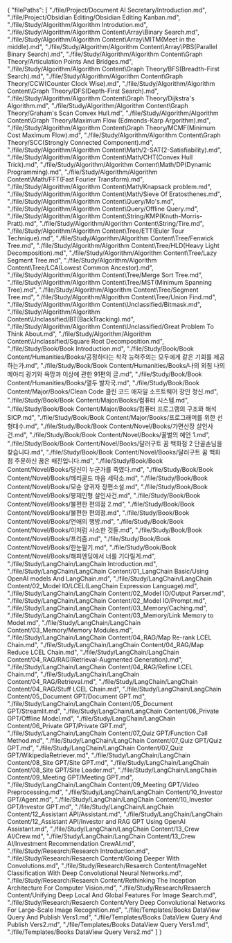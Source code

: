 {
  "filePaths": [
    "./file/Project/Document AI Secretary/Introduction.md",
    "./file/Project/Obsidian Editing/Obsidian Editing Kanban.md",
    "./file/Study/Algorithm/Algorithm Introdution.md",
    "./file/Study/Algorithm/Algorithm Content\\Array\\Binary Search.md",
    "./file/Study/Algorithm/Algorithm Content\\Array\\MITM(Meet in the middle).md",
    "./file/Study/Algorithm/Algorithm Content\\Array\\PBS(Parallel Binary Search).md",
    "./file/Study/Algorithm/Algorithm Content\\Graph Theory/Articulation Points And Bridges.md",
    "./file/Study/Algorithm/Algorithm Content\\Graph Theory/BFS(Breadth-First Search).md",
    "./file/Study/Algorithm/Algorithm Content\\Graph Theory/CCW(Counter Clock Wise).md",
    "./file/Study/Algorithm/Algorithm Content\\Graph Theory/DFS(Depth-First Search).md",
    "./file/Study/Algorithm/Algorithm Content\\Graph Theory/Dijkstra's Algorithm.md",
    "./file/Study/Algorithm/Algorithm Content\\Graph Theory/Graham's Scan Convex Hull.md",
    "./file/Study/Algorithm/Algorithm Content\\Graph Theory/Maximum Flow (Edmonds-Karp Argorithm).md",
    "./file/Study/Algorithm/Algorithm Content\\Graph Theory/MCMF(Minimum Cost Maximum Flow).md",
    "./file/Study/Algorithm/Algorithm Content\\Graph Theory/SCC(Strongly Connected Component).md",
    "./file/Study/Algorithm/Algorithm Content\\Math/2-SAT(2-Satisfiability).md",
    "./file/Study/Algorithm/Algorithm Content\\Math/CHT(Convex Hull Trick).md",
    "./file/Study/Algorithm/Algorithm Content\\Math/DP(Dynamic Programming).md",
    "./file/Study/Algorithm/Algorithm Content\\Math/FFT(Fast Fourier Transform).md",
    "./file/Study/Algorithm/Algorithm Content\\Math/Knapsack problem.md",
    "./file/Study/Algorithm/Algorithm Content\\Math/Sieve Of Eratosthenes.md",
    "./file/Study/Algorithm/Algorithm Content\\Query/Mo's.md",
    "./file/Study/Algorithm/Algorithm Content\\Query/Offline Query.md",
    "./file/Study/Algorithm/Algorithm Content\\String/KMP(Knuth-Morris-Pratt).md",
    "./file/Study/Algorithm/Algorithm Content\\String/Tire.md",
    "./file/Study/Algorithm/Algorithm Content\\Tree/ETT(Euler Tour Technique).md",
    "./file/Study/Algorithm/Algorithm Content\\Tree/Fenwick Tree.md",
    "./file/Study/Algorithm/Algorithm Content\\Tree/HLD(Heavy Light Decomposition).md",
    "./file/Study/Algorithm/Algorithm Content\\Tree/Lazy Segment Tree.md",
    "./file/Study/Algorithm/Algorithm Content\\Tree/LCA(Lowest Common Ancestor).md",
    "./file/Study/Algorithm/Algorithm Content\\Tree/Merge Sort Tree.md",
    "./file/Study/Algorithm/Algorithm Content\\Tree/MST(Minimum Spanning Tree).md",
    "./file/Study/Algorithm/Algorithm Content\\Tree/Segment Tree.md",
    "./file/Study/Algorithm/Algorithm Content\\Tree/Union Find.md",
    "./file/Study/Algorithm/Algorithm Content\\Unclassified/Bitmask.md",
    "./file/Study/Algorithm/Algorithm Content\\Unclassified/BT(BackTracking).md",
    "./file/Study/Algorithm/Algorithm Content\\Unclassified/Great Problem To Think About.md",
    "./file/Study/Algorithm/Algorithm Content\\Unclassified/Square Root Decomposition.md",
    "./file/Study/Book/Book Introduction.md",
    "./file/Study/Book/Book Content/Humanities/Books/공정하다는 착각 능력주의는 모두에게 같은 기회를 제공하는가.md",
    "./file/Study/Book/Book Content/Humanities/Books/나의 외침 나의 메아리 광기와 욕망과 이상에 관한 91편의 글.md",
    "./file/Study/Book/Book Content/Humanities/Books/열두 발자국.md",
    "./file/Study/Book/Book Content/Major/Books/Clean Code 클린 코드 애자일 소프트웨어 장인 정신.md",
    "./file/Study/Book/Book Content/Major/Books/컴퓨터 시스템.md",
    "./file/Study/Book/Book Content/Major/Books/컴퓨터 프로그램의 구조와 해석 SICP.md",
    "./file/Study/Book/Book Content/Major/Books/프로그래머를 위한 선형대수.md",
    "./file/Study/Book/Book Content/Novel/Books/가면산장 살인사건.md",
    "./file/Study/Book/Book Content/Novel/Books/꿀벌의 예언 1.md",
    "./file/Study/Book/Book Content/Novel/Books/달러구트 꿈 백화점 2 단골손님을 찾습니다.md",
    "./file/Study/Book/Book Content/Novel/Books/달러구트 꿈 백화점 주문하신 꿈은 매진입니다.md",
    "./file/Study/Book/Book Content/Novel/Books/당신이 누군가를 죽였다.md",
    "./file/Study/Book/Book Content/Novel/Books/메리골드 마음 세탁소.md",
    "./file/Study/Book/Book Content/Novel/Books/모순 양귀자 장편소설.md",
    "./file/Study/Book/Book Content/Novel/Books/봉제인형 살인사건.md",
    "./file/Study/Book/Book Content/Novel/Books/불편한 편의점 2.md",
    "./file/Study/Book/Book Content/Novel/Books/불편한 편의점.md",
    "./file/Study/Book/Book Content/Novel/Books/연애의 행방.md",
    "./file/Study/Book/Book Content/Novel/Books/이처럼 사소한 것들.md",
    "./file/Study/Book/Book Content/Novel/Books/프리즘.md",
    "./file/Study/Book/Book Content/Novel/Books/한눈팔기.md",
    "./file/Study/Book/Book Content/Novel/Books/해피엔딩에서 너를 기다릴게.md",
    "./file/Study/LangChain/LangChain Introduction.md",
    "./file/Study/LangChain/LangChain Content/01_LangChain Basic/Using OpenAI models And LangChain.md",
    "./file/Study/LangChain/LangChain Content/02_Model IO/LCEL(LangChain Expression Language).md",
    "./file/Study/LangChain/LangChain Content/02_Model IO/Output Parser.md",
    "./file/Study/LangChain/LangChain Content/02_Model IO/Prompt.md",
    "./file/Study/LangChain/LangChain Content/03_Memory/Caching.md",
    "./file/Study/LangChain/LangChain Content/03_Memory/Link Memory to Model.md",
    "./file/Study/LangChain/LangChain Content/03_Memory/Memory Modules.md",
    "./file/Study/LangChain/LangChain Content/04_RAG/Map Re-rank LCEL Chain.md",
    "./file/Study/LangChain/LangChain Content/04_RAG/Map Reduce LCEL Chain.md",
    "./file/Study/LangChain/LangChain Content/04_RAG/RAG(Retrieval-Augmented Generation).md",
    "./file/Study/LangChain/LangChain Content/04_RAG/Refine LCEL Chain.md",
    "./file/Study/LangChain/LangChain Content/04_RAG/Retrieval.md",
    "./file/Study/LangChain/LangChain Content/04_RAG/Stuff LCEL Chain.md",
    "./file/Study/LangChain/LangChain Content/05_Document GPT/Document GPT.md",
    "./file/Study/LangChain/LangChain Content/05_Document GPT/Streamlit.md",
    "./file/Study/LangChain/LangChain Content/06_Private GPT/Offline Model.md",
    "./file/Study/LangChain/LangChain Content/06_Private GPT/Private GPT.md",
    "./file/Study/LangChain/LangChain Content/07_Quiz GPT/Function Call Method.md",
    "./file/Study/LangChain/LangChain Content/07_Quiz GPT/Quiz GPT.md",
    "./file/Study/LangChain/LangChain Content/07_Quiz GPT/WikipediaRetriever.md",
    "./file/Study/LangChain/LangChain Content/08_Site GPT/Site GPT.md",
    "./file/Study/LangChain/LangChain Content/08_Site GPT/Site Loader.md",
    "./file/Study/LangChain/LangChain Content/09_Meeting GPT/Meeting GPT.md",
    "./file/Study/LangChain/LangChain Content/09_Meeting GPT/Video Preprocessing.md",
    "./file/Study/LangChain/LangChain Content/10_Investor GPT/Agent.md",
    "./file/Study/LangChain/LangChain Content/10_Investor GPT/Investor GPT.md",
    "./file/Study/LangChain/LangChain Content/12_Assistant API/Assistant.md",
    "./file/Study/LangChain/LangChain Content/12_Assistant API/Investor and RAG GPT Using OpenAI Assistant.md",
    "./file/Study/LangChain/LangChain Content/13_Crew AI/Crew.md",
    "./file/Study/LangChain/LangChain Content/13_Crew AI/Investment Recommendation CrewAI.md",
    "./file/Study/Research/Research Introduction.md",
    "./file/Study/Research/Resaerch Content/Going Deeper With Convolutions.md",
    "./file/Study/Research/Resaerch Content/ImageNet Classification With Deep Convolutional Neural Networks.md",
    "./file/Study/Research/Resaerch Content/Rethinking The Inception Architecture For Computer Vision.md",
    "./file/Study/Research/Resaerch Content/Unifying Deep Local And Global Features For Image Search.md",
    "./file/Study/Research/Resaerch Content/Very Deep Convolutional Networks For Large-Scale Image Recognition.md",
    "./file/Templates/Books DataView Query And Publish Vers1.md",
    "./file/Templates/Books DataView Query And Publish Vers2.md",
    "./file/Templates/Books DataView Query Vers1.md",
    "./file/Templates/Books DataView Query Vers2.md"
  ]
}